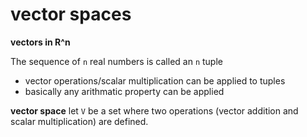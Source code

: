 # vector spaces

**vectors in R^n**

The sequence of `n` real numbers is called an `n` tuple
- vector operations/scalar multiplication can be applied to tuples
- basically any arithmatic property can be applied

**vector space** let `V` be a set where two operations (vector addition and scalar multiplication) are defined.
